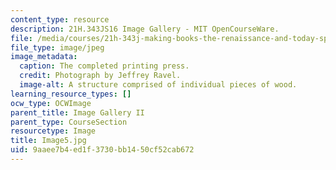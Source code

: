 ```yaml
---
content_type: resource
description: 21H.343JS16 Image Gallery - MIT OpenCourseWare.
file: /media/courses/21h-343j-making-books-the-renaissance-and-today-spring-2016/9aaee7b4ed1f3730bb1450cf52cab672_Image5.jpg
file_type: image/jpeg
image_metadata:
  caption: The completed printing press.
  credit: Photograph by Jeffrey Ravel.
  image-alt: A structure comprised of individual pieces of wood.
learning_resource_types: []
ocw_type: OCWImage
parent_title: Image Gallery II
parent_type: CourseSection
resourcetype: Image
title: Image5.jpg
uid: 9aaee7b4-ed1f-3730-bb14-50cf52cab672
---
```

